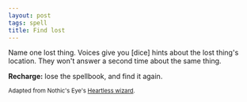 ```yaml
---
layout: post
tags: spell
title: Find lost
---
```

Name one lost thing. Voices give you [dice] hints about the lost thing's location. They won't answer a second time about the same thing.

<b>Recharge:</b> lose the spellbook, and find it again.

<small>Adapted from Nothic's Eye's [Heartless wizard](https://nothicseye.blogspot.com/2022/12/heartless-class-wizard-of-outshire.html?m=0).</small>
